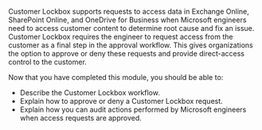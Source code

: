 Customer Lockbox supports requests to access data in Exchange Online, SharePoint Online, and OneDrive for Business when Microsoft engineers need to access customer content to determine root cause and fix an issue. Customer Lockbox requires the engineer to request access from the customer as a final step in the approval workflow. This gives organizations the option to approve or deny these requests and provide direct-access control to the customer.

Now that you have completed this module, you should be able to:

- Describe the Customer Lockbox workflow.
- Explain how to approve or deny a Customer Lockbox request.
- Explain how you can audit actions performed by Microsoft engineers when access requests are approved.
